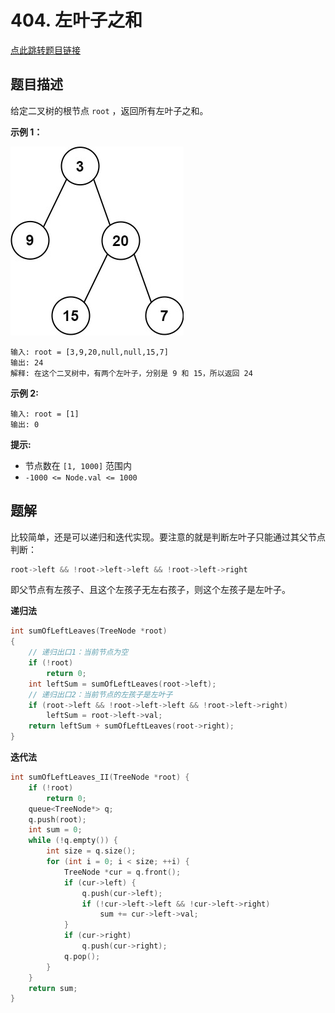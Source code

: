 # 404. 左叶子之和

[点此跳转题目链接](https://leetcode.cn/problems/sum-of-left-leaves/description/)

## 题目描述

给定二叉树的根节点 `root` ，返回所有左叶子之和。

 

**示例 1：**

![img](./leftsum-tree.jpg)

```
输入: root = [3,9,20,null,null,15,7] 
输出: 24 
解释: 在这个二叉树中，有两个左叶子，分别是 9 和 15，所以返回 24
```

**示例 2:**

```
输入: root = [1]
输出: 0
```

 

**提示:**

- 节点数在 `[1, 1000]` 范围内
- `-1000 <= Node.val <= 1000`



## 题解

比较简单，还是可以递归和迭代实现。要注意的就是判断左叶子只能通过其父节点判断：
```cpp
root->left && !root->left->left && !root->left->right
```

即父节点有左孩子、且这个左孩子无左右孩子，则这个左孩子是左叶子。

**递归法**

```cpp
int sumOfLeftLeaves(TreeNode *root)
{
    // 递归出口1：当前节点为空
    if (!root)
        return 0;
    int leftSum = sumOfLeftLeaves(root->left);
    // 递归出口2：当前节点的左孩子是左叶子
    if (root->left && !root->left->left && !root->left->right)
        leftSum = root->left->val;
    return leftSum + sumOfLeftLeaves(root->right);
}
```

**迭代法**

```cpp
int sumOfLeftLeaves_II(TreeNode *root) {
    if (!root)
        return 0;
    queue<TreeNode*> q;
    q.push(root);
    int sum = 0;
    while (!q.empty()) {
        int size = q.size();
        for (int i = 0; i < size; ++i) {
            TreeNode *cur = q.front();
            if (cur->left) {
                q.push(cur->left);
                if (!cur->left->left && !cur->left->right)
                    sum += cur->left->val;
            }
            if (cur->right)
                q.push(cur->right);
            q.pop();
        }
    }
    return sum;
}
```

